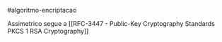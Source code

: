 #algoritmo-encriptacao

Assimetrico
segue a [[RFC-3447 - Public-Key Cryptography Standards PKCS 1 RSA Cryptography]]